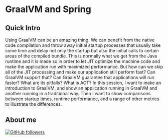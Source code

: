 # GraalVM and Spring

## Quick Intro

Using GraalVM can be an amazing thing. We can benefit from the native code compilation and throw away initial startup
processes that usually take some time and delay not only the startup but also the initial calls to certain areas of the
compiled bundle. This is normally what we get from the Java runtime and it is made so in order to let JIT optimize the
machine code and make the application run with maximized performance. But how can we skip all of the JIT processing and
make our application still perform fast? Can GraalVM support that? Can GraalVM guarantee that applications will run
faster? What are its pitfalls? What is AOT? In this session, I want to make an introduction to GraalVM, and show an
application running in GraalVM and another running in a traditional way. Then I want to show comparisons between startup
times, runtime performance, and a range of other metrics to illustrate the differences.

## About me

[![GitHub followers](https://img.shields.io/github/followers/jesperancinha.svg?label=Jesperancinha&style=for-the-badge&logo=github&color=grey "GitHub")](https://github.com/jesperancinha)
